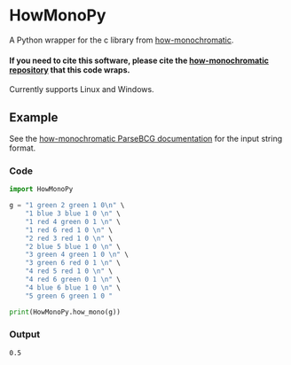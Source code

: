 # HowMonoPy

A Python wrapper for the c library from [how-monochromatic](https://github.com/SebTee/how-monochromatic).

#### If you need to cite this software, please cite the [how-monochromatic repository](https://github.com/SebTee/how-monochromatic) that this code wraps.

Currently supports Linux and Windows.

## Example

See the [how-monochromatic ParseBCG documentation](https://sebtee.github.io/how-monochromatic/how-monochromatic-0.1.0.0/ParseBCG.html#v:parse) for the input string format.

### Code

```python
import HowMonoPy

g = "1 green 2 green 1 0\n" \
    "1 blue 3 blue 1 0 \n" \
    "1 red 4 green 0 1 \n" \
    "1 red 6 red 1 0 \n" \
    "2 red 3 red 1 0 \n" \
    "2 blue 5 blue 1 0 \n" \
    "3 green 4 green 1 0 \n" \
    "3 green 6 red 0 1 \n" \
    "4 red 5 red 1 0 \n" \
    "4 red 6 green 0 1 \n" \
    "4 blue 6 blue 1 0 \n" \
    "5 green 6 green 1 0 "

print(HowMonoPy.how_mono(g))

```

### Output

```
0.5
```

